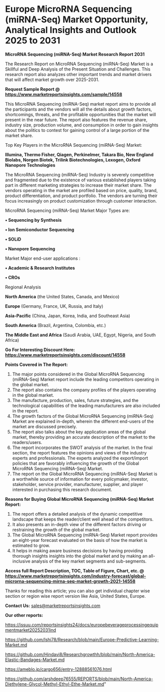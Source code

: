# Europe MicroRNA Sequencing (miRNA-Seq) Market Opportunity, Analytical Insights and Outlook 2025 to 2031

<strong>MicroRNA Sequencing (miRNA-Seq) Market Research Report 2031</strong>

The Research Report on MicroRNA Sequencing (miRNA-Seq) Market is a Skillful and Deep Analysis of the Present Situation and Challenges. This research report also analyzes other important trends and market drivers that will affect market growth over 2025-2031.

<strong>Request Sample Report @ <a href=https://www.marketreportsinsights.com/sample/14558>https://www.marketreportsinsights.com/sample/14558</a></strong>

This MicroRNA Sequencing (miRNA-Seq) market report aims to provide all the participants and the vendors will all the details about growth factors, shortcomings, threats, and the profitable opportunities that the market will present in the near future. The report also features the revenue share, industry size, production volume, and consumption in order to gain insights about the politics to contest for gaining control of a large portion of the market share.

Top Key Players in the MicroRNA Sequencing (miRNA-Seq) Market:

<strong>Illumina, Thermo Fisher, Qiagen, Perkinelmer, Takara Bio, New England Biolabs, Norgen Biotek, Trilink Biotechnologies, Lexogen, Oxford Nanopore Technologies</strong>

The MicroRNA Sequencing (miRNA-Seq) Industry is severely competitive and fragmented due to the existence of various established players taking part in different marketing strategies to increase their market share. The vendors operating in the market are profiled based on price, quality, brand, product differentiation, and product portfolio. The vendors are turning their focus increasingly on product customization through customer interaction.

MicroRNA Sequencing (miRNA-Seq) Market Major Types are:

<strong>• Sequencing by Synthesis

• Ion Semiconductor Sequencing

• SOLiD

• Nanopore Sequencing</strong>

Market Major end-user applications :

<strong>• Academic & Research Institutes

• CROs</strong>

Regional Analysis

</u><strong><b>North America</b></strong> (the United States, Canada, and Mexico)

<strong><b>Europe </b></strong>(Germany, France, UK, Russia, and Italy)

<strong><b>Asia-Pacific</b></strong> (China, Japan, Korea, India, and Southeast Asia)

<strong><b>South America</b></strong> (Brazil, Argentina, Colombia, etc.)

<strong><b>The Middle East and Africa</b></strong> (Saudi Arabia, UAE, Egypt, Nigeria, and South Africa)

<strong>Go For Interesting Discount Here: <a href=https://www.marketreportsinsights.com/discount/14558>https://www.marketreportsinsights.com/discount/14558</a></strong>

<strong>Points Covered in The Report:</strong>
<ol>
  <li>The major points considered in the Global MicroRNA Sequencing (miRNA-Seq) Market report include the leading competitors operating in the global market.</li>
  <li>The report also contains the company profiles of the players operating in the global market.</li>
  <li>The manufacture, production, sales, future strategies, and the technological capabilities of the leading manufacturers are also included in the report.</li>
  <li>The growth factors of the Global MicroRNA Sequencing (miRNA-Seq) Market are explained in-depth, wherein the different end-users of the market are discussed precisely.</li>
  <li>The report also talks about the key application areas of the global market, thereby providing an accurate description of the market to the readers/users.</li>
  <li>The report incorporates the SWOT analysis of the market. In the final section, the report features the opinions and views of the industry experts and professionals. The experts analyzed the export/import policies that are favorably influencing the growth of the Global MicroRNA Sequencing (miRNA-Seq) Market.</li>
  <li>The report on the Global MicroRNA Sequencing (miRNA-Seq) Market is a worthwhile source of information for every policymaker, investor, stakeholder, service provider, manufacturer, supplier, and player interested in purchasing this research document.</li>
</ol>
<strong>Reasons for Buying Global MicroRNA Sequencing (miRNA-Seq) Market Report:</strong>

<ol>
  <li>The report offers a detailed analysis of the dynamic competitive landscape that keeps the reader/client well ahead of the competitors.</li>
  <li>It also presents an in-depth view of the different factors driving or restraining the growth of the global market.</li>
  <li>The Global MicroRNA Sequencing (miRNA-Seq) Market report provides an eight-year forecast evaluated on the basis of how the market is estimated to grow.</li>
  <li>It helps in making aware business decisions by having providing thorough insights insights into the global market and by making an all-inclusive analysis of the key market segments and sub-segments.</li>
</ol>
<strong>Access full Report Description, TOC, Table of Figure, Chart, etc. @ <a href=https://www.marketreportsinsights.com/industry-forecast/global-microrna-sequencing-mirna-seq-market-growth-2021-14558>https://www.marketreportsinsights.com/industry-forecast/global-microrna-sequencing-mirna-seq-market-growth-2021-14558</a></strong>


Thanks for reading this article; you can also get individual chapter wise section or region wise report version like Asia, United States, Europe.

<strong>Contact Us:</strong>
sales@marketreportsinsights.com

<strong>Our other reports:</strong>

<a href=https://issuu.com/reportsinsights24/docs/europebeverageprocessingequipmentmarket20252031ind>https://issuu.com/reportsinsights24/docs/europebeverageprocessingequipmentmarket20252031ind</a>

<a href=https://github.com/Ishi78/Research/blob/main/Europe-Predictive-Learning-Market.md>https://github.com/Ishi78/Research/blob/main/Europe-Predictive-Learning-Market.md</a>

<a href=https://github.com/Hindavi8/Researchgrowthh/blob/main/North-America-Elastic-Bandages-Market.md>https://github.com/Hindavi8/Researchgrowthh/blob/main/North-America-Elastic-Bandages-Market.md</a>

<a href=https://ameblo.jp/cargo656/entry-12888561076.html>https://ameblo.jp/cargo656/entry-12888561076.html</a>

<a href=https://github.com/arshdeep76555/REPORTS/blob/main/North-America-Diethylene-Glycol-Methyl-Ethyl-Ethe-Market.md>https://github.com/arshdeep76555/REPORTS/blob/main/North-America-Diethylene-Glycol-Methyl-Ethyl-Ethe-Market.md</a>"
